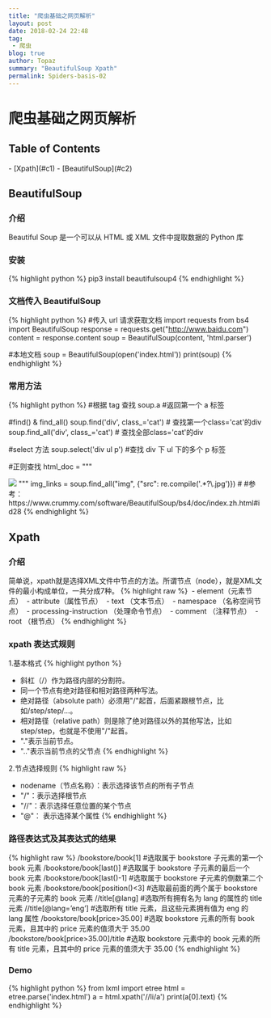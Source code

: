```yaml
---
title: "爬虫基础之网页解析"
layout: post
date: 2018-02-24 22:48
tag:
 - 爬虫
blog: true
author: Topaz
summary: "BeautifulSoup Xpath"
permalink: Spiders-basis-02
---
```

<h1 class="title"> 爬虫基础之网页解析 </h1>

<h2> Table of Contents </h2>
- [Xpath](#c1)
- [BeautifulSoup](#c2)
<h2 id="c2"> BeautifulSoup </h2>

### 介绍
Beautiful Soup 是一个可以从 HTML 或 XML 文件中提取数据的 Python 库

### 安装
{% highlight python %}
 pip3 install beautifulsoup4
{% endhighlight %}

### 文档传入 BeautifulSoup
{% highlight python %}
 #传入 url 请求获取文档 
 import requests
 from bs4 import BeautifulSoup
 response = requests.get("http://www.baidu.com")
 content = response.content
 soup = BeautifulSoup(content, 'html.parser')
 
 #本地文档
 soup = BeautifulSoup(open('index.html'))
 print(soup)
{% endhighlight %}

### 常用方法
{% highlight python %}
 #根据 tag 查找
 soup.a 	#返回第一个 a 标签

 #find() & find_all() 
 soup.find('div', class_='cat')	# 查找第一个class='cat'的div
 soup.find_all('div', class_='cat') # 查找全部class='cat'的div 

 #select 方法
 soup.select('div ul p') #查找 div 下 ul 下的多个 p 标签

 #正则查找
 html_doc = """
 <td>
     <img src="https://morvanzhou.github.io/static/img/course_cover/tf.jpg">
 </td>
 """
 img_links = soup.find_all("img", {"src": re.compile('.*?\.jpg')})	#
 #参考：https://www.crummy.com/software/BeautifulSoup/bs4/doc/index.zh.html#id28
{% endhighlight %}


<h2 id="c1"> Xpath </h2>

### 介绍
简单说，xpath就是选择XML文件中节点的方法。所谓节点（node），就是XML文件的最小构成单位，一共分成7种。
{% highlight raw %}
 - element（元素节点）
 - attribute（属性节点）
 - text （文本节点）
 - namespace （名称空间节点）
 - processing-instruction （处理命令节点）
 - comment （注释节点）
 - root （根节点）
{% endhighlight %}

### xpath 表达式规则

1.基本格式
{% highlight python %}
 - 斜杠（/）作为路径内部的分割符。
 - 同一个节点有绝对路径和相对路径两种写法。
 - 绝对路径（absolute path）必须用"/"起首，后面紧跟根节点，比如/step/step/...。
 - 相对路径（relative path）则是除了绝对路径以外的其他写法，比如 step/step，也就是不使用"/"起首。
 - "."表示当前节点。
 - ".."表示当前节点的父节点
{% endhighlight %}

2.节点选择规则
{% highlight raw %}
 - nodename（节点名称）：表示选择该节点的所有子节点
 - "/"：表示选择根节点
 - "//"：表示选择任意位置的某个节点
 - "@"： 表示选择某个属性
{% endhighlight %}


### 路径表达式及其表达式的结果
{% highlight raw %}
 /bookstore/book[1]			#选取属于 bookstore 子元素的第一个 book 元素
 /bookstore/book[last()]	#选取属于 bookstore 子元素的最后一个 book 元素
 /bookstore/book[last()-1]	#选取属于 bookstore 子元素的倒数第二个 book 元素
 /bookstore/book[position()<3]	#选取最前面的两个属于 bookstore 元素的子元素的 book 元素
 //title[@lang]				#选取所有拥有名为 lang 的属性的 title 元素
 //title[@lang=’eng’]		#选取所有 title 元素，且这些元素拥有值为 eng 的 lang 属性
 /bookstore/book[price>35.00]	#选取 bookstore 元素的所有 book 元素，且其中的 price 元素的值须大于 35.00
 /bookstore/book[price>35.00]/title	#选取 bookstore 元素中的 book 元素的所有 title 元素，且其中的 price 元素的值须大于 35.00
{% endhighlight %}

### Demo
{% highlight python %}
from lxml import etree
html = etree.parse('index.html')
a = html.xpath('//li/a')
print(a[0].text)
{% endhighlight %}



